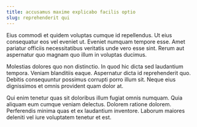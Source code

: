 ```yaml
---
title: accusamus maxime explicabo facilis optio
slug: reprehenderit qui
---
```


Eius commodi et quidem voluptas cumque id repellendus. Ut eius consequatur eos vel eveniet ut. Eveniet numquam tempore esse. Amet pariatur officiis necessitatibus veritatis unde vero esse sint. Rerum aut aspernatur quo magnam quo illum in voluptas ducimus.

Molestias dolores quo non distinctio. In quod hic dicta sed laudantium tempora. Veniam blanditiis eaque. Aspernatur dicta id reprehenderit quo. Debitis consequuntur possimus corrupti porro illum sit. Neque eius dignissimos et omnis provident quam dolor at.

Qui enim tenetur quas sit doloribus illum fugiat omnis numquam. Quia aliquam eum cumque veniam delectus. Dolorem ratione dolorem. Perferendis minima quas et ex laudantium inventore. Laborum maiores deleniti vel iure voluptatem tenetur et est.
